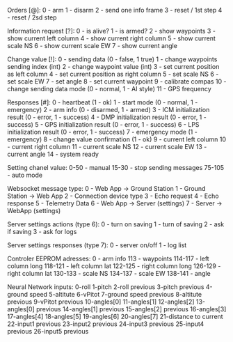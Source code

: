 Orders [@]:
0 - arm
1 - disarm
2 - send one info frame
3 - reset / 1st step
4 - reset / 2sd step

Information request [?]:
0 - is alive?
1 - is armed?
2 - show waypoints
3 - show current left column
4 - show current right column
5 - show current scale NS
6 - show current scale EW
7 - show current angle

Change value [!]:
0 - sending data (0 - false, 1 true)
1 - change waypoints sending index (int)
2 - change waypoint value (int)
3 - set current position as left column
4 - set current position as right column
5 - set scale NS
6 - set scale EW
7 - set angle
8 - set current waypoint
9 - calibrate compas
10 - change sending data mode (0 - normal, 1 - AI style)
11 - GPS frequency

Responses [#]:
0 - heartbeat (1 - ok)
1 - start mode (0 - normal, 1 - emergency)
2 - arm info (0 - disarmed, 1 - armed)
3 - ICM initialization result (0 - error, 1 - success)
4 - DMP initialization result (0 - error, 1 - success)
5 - GPS initialization result (0 - error, 1 - success)
6 - LPS initialization result (0 - error, 1 - success)
7 - emergency mode (1 - emergency)
8 - change value confirmation (1 - ok)
9 - current left column
10 - current right column
11 - current scale NS
12 - current scale EW
13 - current angle
14 - system ready

Setting chanel value:
0-50 - manual
15-30 - stop sending messages
75-105 - auto mode

Websocket message type:
0 - Web App -> Ground Station
1 - Ground Station -> Web App
2 - Connection device type
3 - Echo request
4 - Echo response
5 - Telemetry Data
6 - Web App -> Server (settings)
7 - Server -> WebApp (settings)

Server settings actions (type 6):
0 - turn on saving
1 - turn of saving
2 - ask if saving
3 - ask for logs

Server settings responses (type 7):
0 - server on/off
1 - log list

Controler EEPROM adresses:
0 - arm info
113 - waypoints
114-117 - left column long
118-121 - left column lat
122-125 - right column long
126-129 - right column lat
130-133 - scale NS
134-137 - scale EW
138-141 - angle 

Neural Network inputs:
0-roll
1-pitch
2-roll previous
3-pitch previous
4-ground speed
5-altitute
6-vPitot
7-ground speed previous
8-altitute previous
9-vPitot previous
10-angles[0]
11-angles[1]
12-angles[2]
13-angles[0] previous
14-angles[1] previous
15-angles[2] previous
16-angles[3]
17-angles[4]
18-angles[5]
19-angles[6]
20-angles[7]
21-distance to current
22-input1 previous
23-input2 previous
24-input3 previous
25-input4 previous
26-input5 previous
